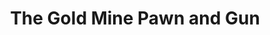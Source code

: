 ---
title: "The Gold Mine Pawn and Gun"
url: /laurel/the-gold-mine-pawn-and-gun/
shop: pawnbroker
---